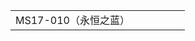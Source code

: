 |        | |   | |    |    |
|-----|----|---------|--------|--------|--------|
|MS17-010（永恒之蓝）| |   | |    |    |


